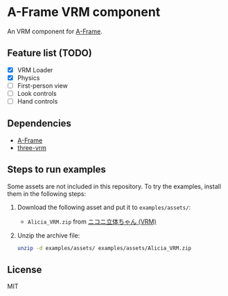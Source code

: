 # A-Frame VRM component

An VRM component for [A-Frame](https://aframe.io/).

## Feature list (TODO)

- [x] VRM Loader
- [x] Physics
- [ ] First-person view
- [ ] Look controls
- [ ] Hand controls

## Dependencies

- [A-Frame](https://aframe.io/)
- [three-vrm](https://github.com/rdrgn/three-vrm#readme)

## Steps to run examples

Some assets are not included in this repository. To try the examples, install them in the following steps:

1. Download the following asset and put it to `examples/assets/`:

    - `Alicia_VRM.zip` from [ニコニ立体ちゃん (VRM)](https://3d.nicovideo.jp/works/td32797)

2. Unzip the archive file:

    ```sh
    unzip -d examples/assets/ examples/assets/Alicia_VRM.zip
    ```

## License

MIT
